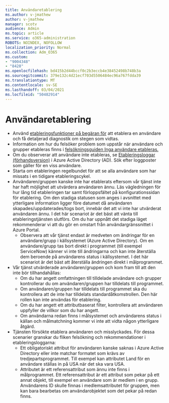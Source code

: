```yaml
---
title: Användaretablering
ms.author: v-jmathew
author: v-jmathew
manager: scotv
audience: Admin
ms.topic: article
ms.service: o365-administration
ROBOTS: NOINDEX, NOFOLLOW
localization_priority: Normal
ms.collection: Adm_O365
ms.custom:
- "9004348"
- "8428"
ms.openlocfilehash: bd415b2d44bccf0c2b3eccb4e38452498b748b3a
ms.sourcegitcommit: 379e132c4d21ecf703d5506484ec96a767fdda39
ms.translationtype: MT
ms.contentlocale: sv-SE
ms.lasthandoff: 03/04/2021
ms.locfileid: "50482914"
---
```

# <a name="user-provisioning"></a>Användaretablering

- Använd [etableringsfunktioner på begäran för](https://docs.microsoft.com/azure/active-directory/app-provisioning/provision-on-demand) att etablera en användare och få detaljerad diagnostik om stegen som vidtas.
- Information om hur du felsöker problem som uppstår när användare och grupper etableras finns i [felsökningsguiden Inga användare etableras.](https://docs.microsoft.com/azure/active-directory/app-provisioning/application-provisioning-config-problem-no-users-provisioned)
- Om du observerar att användare inte etableras, se [Etableringsloggar (förhandsversion)](https://docs.microsoft.com/azure/active-directory/reports-monitoring/concept-provisioning-logs) i Azure Active Directory (AD). Sök efter loggposter som gäller för en viss användare.
- Starta om etableringen regelbundet för att se alla användare som har missats i en tidigare etableringscykel.
- Användaren/gruppen kanske inte har etablerats eftersom vår tjänst inte har haft möjlighet att utvärdera användaren ännu. Läs vägledningen för hur lång tid etableringen tar samt förloppsfältet på konfigurationssidan för etablering. Om den stadiga statusen som anges i avsnittet med ytterligare information ligger före datumet då användaren skapades/uppdaterades/togs bort, innebär det att vi inte har utvärderat användaren ännu. I det här scenariot är det bäst att vänta till etableringstjänsten slutförs. Om du har uppnått det stadiga läget rekommenderar vi att du gör en omstart från användargränssnittet i Azure Portal.
  - Observera att vår tjänst endast är medveten om ändringar för en användare/grupp i källsystemet (Azure Active Directory). Om en användare/grupp tas bort direkt i programmet (till exempel ServiceNow) känner vi inte till ändringarna och kan inte återställa dem beroende på användarens status i källsystemet. I det här scenariot är det bäst att återställa ändringen direkt i målprogrammet.
- Vår tjänst utvärderade användaren/gruppen och kom fram till att den inte bör tillhandahållas:
  - Om du har angett omfattningen till tilldelade användare och grupper kontrollerar du om användaren/gruppen har tilldelats till programmet.
  - Om användaren/gruppen har tilldelats till programmet ska du kontrollera att de inte har tilldelats standardåtkomstrollen. Den här rollen kan inte användas för etablering.
  - Om du har angett ett attributbaserat filter, kontrollera att användaren uppfyller de villkor som du har angett.
  - Om användarna redan finns i målsystemet och användarens status i källan och målmatchning kommer vi inte att vidta någon ytterligare åtgärd.
- Tjänsten försökte etablera användaren och misslyckades. För dessa scenarier granskar du fliken felsökning och rekommendationer i etableringsloggarna:
  - Ett obligatoriskt attribut för användaren kanske saknas i Azure Active Directory eller inte matchar formatet som krävs av tredjepartsprogrammet. Till exempel kan attributet Land för en användare ställas in på USA när det ska vara USA.
  - Attributet är ett referensattribut som ännu inte finns i målprogrammet. Ett referensattribut är ett attribut som pekar på ett annat objekt, till exempel en användare som är medlem i en grupp. Användarens ID skulle finnas i medlemsattributet för gruppen, men kan bara bearbetas om användarobjektet som det pekar på redan finns.
